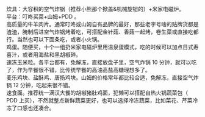 
炊具：大容积的空气炸锅（推荐小熊那个掀盖&机械旋钮的）+米家电磁炉。  
平台：叮咚买菜+山姆+PDD 。  
高质量的牛羊肉片。通常叮咚或山姆自有品牌的最好，那些老字号啥的贴牌货都是渣渣，腌制后进空气炸锅烤着吃，可搭配金针菇、香菇一起烤，卷生菜或直接吃都行。当然也可以下面条吃，或者小火锅。  
鸡蛋。随便买，十个一组扔米家电磁炉里用温泉蛋模式，吃的时候可以加点日式寿喜汁，或者用海盐和黑胡椒碎。  
速冻玉米粒。各平台都有，免解冻，直接放盘子里，空气炸锅 10 分钟，就可以吃了，作为早餐很不错，比传统早餐的高油高盐高糖理想多了。  
麦乐鸡块、盐酥鸡、唐扬鸡块。山姆的价格常年都比较合适，免解冻，直接空气炸锅 12 分钟，吃起来很不错。  
速食面。推荐统一满汉大餐的胡椒猪肚鸡面，犯懒可以搭配自热火锅蔬菜包（ PDD 上买），不然就整点新鲜蔬菜更好，也可以选择冷冻蔬菜，比如菜花、芹菜冷冻了口感也还凑合。